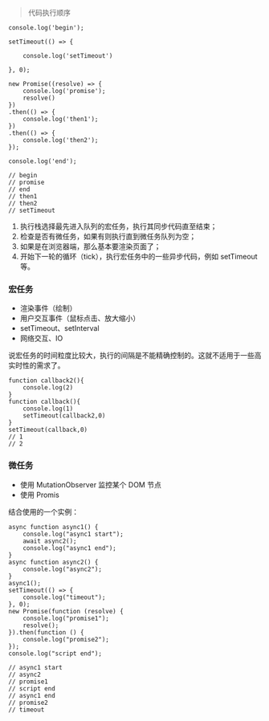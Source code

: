 > 代码执行顺序

```
console.log('begin');

setTimeout(() => {

    console.log('setTimeout')

}, 0);

new Promise((resolve) => {
    console.log('promise');
    resolve()
})
.then(() => {
    console.log('then1');
})
.then(() => {
    console.log('then2');
});

console.log('end');

// begin
// promise
// end 
// then1
// then2
// setTimeout

```
1. 执行栈选择最先进入队列的宏任务，执行其同步代码直至结束；
2. 检查是否有微任务，如果有则执行直到微任务队列为空；
3. 如果是在浏览器端，那么基本要渲染页面了；
4. 开始下一轮的循环（tick），执行宏任务中的一些异步代码，例如 setTimeout 等。

### 宏任务
+ 渲染事件（绘制）
+ 用户交互事件（鼠标点击、放大缩小）
+ setTimeout、setInterval
+ 网络交互、IO

说宏任务的时间粒度比较大，执行的间隔是不能精确控制的。这就不适用于一些高实时性的需求了。

```
function callback2(){
    console.log(2)
}
function callback(){
    console.log(1)
    setTimeout(callback2,0)
}
setTimeout(callback,0)
// 1
// 2
```

### 微任务
+ 使用 MutationObserver 监控某个 DOM 节点
+ 使用 Promis

结合使用的一个实例：
```
async function async1() {
    console.log("async1 start");
    await async2();
    console.log("async1 end");
}
async function async2() {
    console.log("async2");
}
async1();
setTimeout(() => {
    console.log("timeout");
}, 0);
new Promise(function (resolve) {
    console.log("promise1");
    resolve();
}).then(function () {
    console.log("promise2");
});
console.log("script end");

// async1 start
// async2
// promise1
// script end
// async1 end
// promise2
// timeout
```